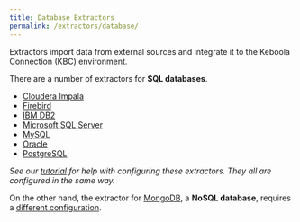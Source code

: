 ```yaml
---
title: Database Extractors
permalink: /extractors/database/
---
```


Extractors import data from external sources and integrate it to the Keboola Connection (KBC) environment.

There are a number of extractors for **SQL databases**.

- [Cloudera Impala](https://www.cloudera.com/products/apache-hadoop/impala.html)
- [Firebird](http://www.firebirdsql.org/)
- [IBM DB2](http://www.ibm.com/analytics/us/en/technology/db2/)
- [Microsoft SQL Server](https://www.microsoft.com/en/server-cloud/products/sql-server/)
- [MySQL](https://www.mysql.com/)
- [Oracle](http://www.oracle.com/index.html)
- [PostgreSQL](http://www.postgresql.org/)

*See our [tutorial](/tutorial/load/database/) for help with configuring these extractors.* 
*They all are configured in the same way.*

On the other hand, the extractor for [MongoDB](https://www.mongodb.com/), a **NoSQL database**, requires a [different configuration](/extractors/mongodb/).

